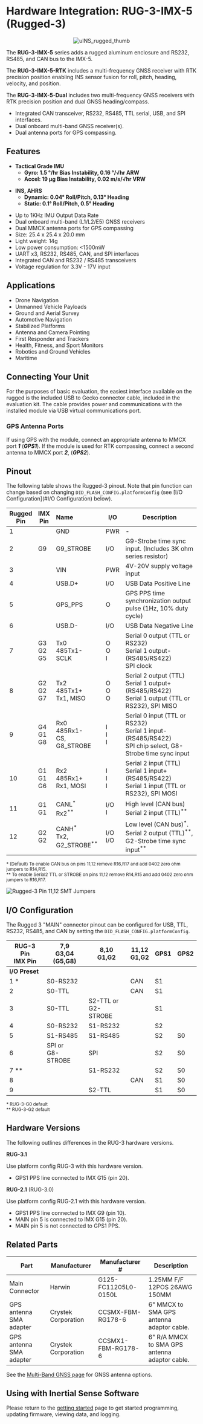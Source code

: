 # Hardware Integration: RUG-3-IMX-5 (Rugged-3)

<center>

![uINS_rugged_thumb](../images/RUG-3.0-G2.png)

</center>

The **RUG-3-IMX-5** series adds a rugged aluminum enclosure and RS232, RS485, and CAN bus to the IMX-5. 

The **RUG-3-IMX-5-RTK** includes a multi-frequency GNSS receiver with RTK precision position enabling INS sensor fusion for roll, pitch, heading, velocity, and position. 

The **RUG-3-IMX-5-Dual** includes two multi-frequency GNSS receivers with RTK precision position and dual GNSS heading/compass. 

- Integrated CAN transceiver, RS232, RS485, TTL serial, USB, and SPI interfaces.
- Dual onboard multi-band GNSS receiver(s).
- Dual antenna ports for GPS compassing.

## Features

- **Tactical Grade IMU**
  - **Gyro: 1.5 °/hr Bias Instability, 0.16 °/√hr ARW**
  - **Accel: 19 µg Bias Instability, 0.02 m/s/√hr VRW**
* **INS, AHRS**
  - **Dynamic: 0.04° Roll/Pitch, 0.13° Heading**
  - **Static: 0.1° Roll/Pitch, 0.5° Heading**
- Up to 1KHz IMU Output Data Rate
- Dual onboard multi-band (L1/L2/E5) GNSS receivers
- Dual MMCX antenna ports for GPS compassing
- Size: 25.4 x 25.4 x 20.0 mm
- Light weight: 14g
- Low power consumption: <1500mW
- UART x3, RS232, RS485, CAN, and SPI interfaces
- Integrated CAN and RS232 / RS485 transceivers
- Voltage regulation for 3.3V - 17V input

## Applications

- Drone Navigation
- Unmanned Vehicle Payloads
- Ground and Aerial Survey
- Automotive Navigation
- Stabilized Platforms
- Antenna and Camera Pointing
- First Responder and Trackers
- Health, Fitness, and Sport Monitors
- Robotics and Ground Vehicles
- Maritime

## Connecting Your Unit

For the purposes of basic evaluation, the easiest interface available on the rugged is the included USB to Gecko connector cable, included in the evaluation kit. The cable provides power and communications with the installed module via USB virtual communications port.

### GPS Antenna Ports

If using GPS with the module, connect an appropriate antenna to MMCX port ***1*** (***GPS1***).  If the module is used for RTK compassing, connect a second antenna to MMCX port ***2***, (***GPS2***).  

## Pinout

The following table shows the Rugged-3 pinout.  Note that pin function can change based on changing  `DID_FLASH_CONFIG.platformConfig` (see [I/O Configuration](#I/O Configuration) below).

| Rugged<br/>Pin | IMX<br/>Pin      | Name                                            | I/O           | Description                                                  |
| -------------- | ---------------- | :---------------------------------------------- | ------------- | ------------------------------------------------------------ |
| 1              |                  | GND                                             | PWR           | -                                                            |
| 2              | G9               | G9_STROBE                                       | I/O           | G9-Strobe time sync input.  (Includes 3K ohm series resistor) |
| 3              |                  | VIN                                             | PWR           | 4V-20V supply voltage input                                  |
| 4              |                  | USB.D+                                          | I/O           | USB Data Positive Line                                       |
| 5              |                  | GPS_PPS                                         | O             | GPS PPS time synchronization output pulse (1Hz, 10% duty cycle) |
| 6              |                  | USB.D-                                          | I/O           | USB Data Negative Line                                       |
| 7              | G3<br/>G2<br/>G5 | Tx0<br/>485Tx1-<br/>SCLK                        | O<br/>O<br/>I | Serial 0 output (TTL or RS232)<br/>Serial 1 output- (RS485/RS422)<br/>SPI clock |
| 8              | G2<br/>G2<br/>G7 | Tx2<br/>485Tx1+<br/>Tx1, MISO                   | O<br/>O<br/>O | Serial 2 output (TTL)<br/>Serial 1 output+ (RS485/RS422)<br/>Serial 1 output (TTL or RS232), SPI MISO |
| 9              | G4<br/>G1<br/>G8 | Rx0<br/>485Rx1-<br/>CS, G8_STROBE               | I<br/>I<br/>I | Serial 0 input (TTL or RS232)<br/>Serial 1 input- (RS485/RS422)<br/>SPI chip select, G8-Strobe time sync input |
| 10             | G1<br/>G1<br/>G6 | Rx2<br/>485Rx1+<br/>Rx1, MOSI                   | I<br/>I<br/>I | Serial 2 input (TTL)<br/>Serial 1 input+ (RS485/RS422)<br/>Serial 1 input (TTL or RS232), SPI MOSI |
| 11             | G1<br/>G1        | CANL<sup>\*</sup><br/>Rx2<sup>\*\*</sup>        | I/O<br/>I     | High level (CAN bus)<br/>Serial 2 input (TTL)<sup>\*\*</sup>              |
| 12             | G2<br/>G2        | CANH<sup>\*</sup><br/>Tx2, G2_STROBE<sup>\*\*</sup> | I/O<br/>I/O   | Low level (CAN bus)<sup>\*</sup>. <br/>Serial 2 output (TTL)<sup>\*\*</sup>, G2-Strobe time sync input<sup>\*\*</sup> |

<sup>\* (Default) To enable CAN bus on pins 11,12 remove R16,R17 and add 0402 zero ohm jumpers to R14,R15.<br/>\** To enable Serial2 TTL or STROBE on pins 11,12 remove R14,R15 and add 0402 zero ohm jumpers to R16,R17.</sup>

![Rugged-3 Pin 11,12 SMT Jumpers](images/rug3_can_ser2_jumpers.png)

## I/O Configuration

The Rugged 3 "MAIN" connector pinout can be configured for USB, TTL, RS232, RS485, and CAN by setting the  `DID_FLASH_CONFIG.platformConfig`.

| RUG-3 Pin<br/>IMX Pin | 7,9<br/>G3,G4<br/>(G5,G8) | 8,10<br/>G1,G2          | 11,12<br/>G1,G2 | GPS1 | GPS2 |
| --------------------- | ------------------------- | ----------------------- | --------------- | ---- | ---- |
| **I/O Preset**        |                           |                         |                 |      |      |
| 1 *                   | S0-RS232                  |                         | CAN             | S1   |      |
| 2                     | S0-TTL                    |                         | CAN             | S1   |      |
| 3                     | S0-TTL                    | S2-TTL or<br/>G2-STROBE |                 | S1   |      |
| 4                     | S0-RS232                  | S1-RS232                |                 | S2   |      |
| 5                     | S1-RS485                  | S1-RS485                |                 | S2   | S0   |
| 6                     | SPI or<br/>G8-STROBE      | SPI                     |                 | S2   | S0   |
| 7 **                  |                           | S1-RS232                |                 | S2   | S0   |
| 8                     |                           |                         | CAN             | S1   | S0   |
| 9                     |                           | S2-TTL                  |                 | S1   | S0   |

<sup>\* RUG-3-G0 default<br/>\** RUG-3-G2 default</sup>

## Hardware Versions

The following outlines differences in the RUG-3 hardware versions.

**RUG-3.1**

Use platform config RUG-3 with this hardware version.

- GPS1 PPS line connected to IMX G15 (pin 20).

**RUG-2.1** (RUG-3.0)

Use platform config RUG-2.1 with this hardware version.

- GPS1 PPS line connected to IMX G9 (pin 10).
- MAIN pin 5 is connected to IMX G15 (pin 20).
- MAIN pin 5 is not connected to GPS1 PPS. 

## Related Parts

| Part                    | Manufacturer        | Manufacturer #       | Description                                   |
| ----------------------- | ------------------- | -------------------- | --------------------------------------------- |
| Main Connector          | Harwin              | G125-FC11205L0-0150L | 1.25MM F/F 12POS 26AWG 150MM                  |
| GPS antenna SMA adapter | Crystek Corporation | CCSMX-FBM-RG178-6    | 6" MMCX to SMA GPS antenna adaptor cable.     |
| GPS antenna SMA adapter | Crystek Corporation | CCSMX1-FBM-RG178-6   | 6" R/A MMCX to SMA GPS antenna adaptor cable. |

See the [Multi-Band GNSS page](../../gnss/multi_band_gnss/#multi-band-gnss-components) for GNSS antenna options.

## Using with Inertial Sense Software

Please return to the [getting started](../../getting-started/getting-started.md) page to get started programming, updating firmware, viewing data, and logging. 
